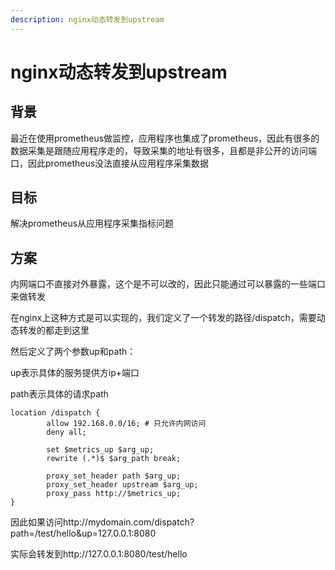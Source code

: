 ```yaml
---
description: nginx动态转发到upstream
---
```


# nginx动态转发到upstream

## 背景

最近在使用prometheus做监控，应用程序也集成了prometheus，因此有很多的数据采集是跟随应用程序走的，导致采集的地址有很多，且都是非公开的访问端口，因此prometheus没法直接从应用程序采集数据

## 目标

解决prometheus从应用程序采集指标问题

## 方案

内网端口不直接对外暴露，这个是不可以改的，因此只能通过可以暴露的一些端口来做转发

在nginx上这种方式是可以实现的，我们定义了一个转发的路径/dispatch，需要动态转发的都走到这里

然后定义了两个参数up和path：

up表示具体的服务提供方ip+端口

path表示具体的请求path

```
location /dispatch {
        allow 192.168.0.0/16; # 只允许内网访问
        deny all;
        
        set $metrics_up $arg_up;
        rewrite (.*)$ $arg_path break;

        proxy_set_header path $arg_up;
        proxy_set_header upstream $arg_up;
        proxy_pass http://$metrics_up;
}
```

因此如果访问http://mydomain.com/dispatch?path=/test/hello\&up=127.0.0.1:8080

实际会转发到http://127.0.0.1:8080/test/hello
